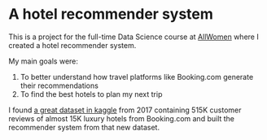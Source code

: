 # A hotel recommender system

This is a project for the full-time Data Science course at [AllWomen](https://www.allwomen.tech) where I created a hotel recommender system.

My main goals were:
1) To better understand how travel platforms like Booking.com generate their recommendations
2) To find the best hotels to plan my next trip

I found [a great dataset in kaggle](https://www.kaggle.com/jiashenliu/515k-hotel-reviews-data-in-europe) from 2017 containing 515K customer reviews of almost 15K luxury hotels from Booking.com and built the recommender system from that new dataset.
